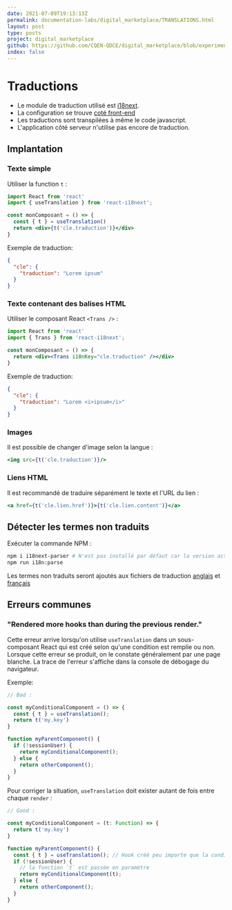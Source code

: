 ```yaml
---
date: 2021-07-09T19:13:13Z
permalink: documentation-labs/digital_marketplace/TRANSLATIONS.html
layout: post
type: posts
project: digital_marketplace
github: https://github.com/CQEN-QDCE/digital_marketplace/blob/experimentation/docs/TRANSLATIONS.md
index: false
---
```

# Traductions

* Le module de traduction utilisé est [i18next](https://www.i18next.com/).
* La configuration se trouve [coté front-end](https://github.com/CQEN-QDCE/digital_marketplace/blob/experimentation/src/front-end/typescript/lib/i18n)
* Les traductions sont transpilées à même le code javascript.
* L'application côté serveur n'utilise pas encore de traduction.

## Implantation

### Texte simple

Utiliser la function `t` :

```jsx
import React from 'react'
import { useTranslation } from 'react-i18next';

const monComposant = () => {
  const { t } = useTranslation()
  return <div>{t('cle.traduction')}</div>
}
```

Exemple de traduction:

```json
{
  "cle": {
    "traduction": "Lorem ipsum"
  }
}
```

### Texte contenant des balises HTML

Utiliser le composant React `<Trans />` :

```jsx
import React from 'react'
import { Trans } from 'react-i18next';

const monComposant = () => {
  return <div><Trans i18nKey="cle.traduction" /></div>
}
```

Exemple de traduction:

```json
{
  "cle": {
    "traduction": "Lorem <i>ipsum</i>"
  }
}
```

### Images

Il est possible de changer d'image selon la langue :

```jsx
<img src={t('cle.traduction')}/>
```

### Liens HTML

Il est recommandé de traduire séparément le texte et l'URL du lien :

```jsx
<a href={t('cle.lien.href')}>{t('cle.lien.content')}</a>
```

## Détecter les termes non traduits

Exécuter la commande NPM :

```bash
npm i i18next-parser # N'est pas installé par défaut car la version actuelle contient des dépendances obsolètes
npm run i18n:parse
```

Les termes non traduits seront ajoutés aux fichiers de traduction [anglais](https://github.com/CQEN-QDCE/digital_marketplace/blob/experimentation/src/front-end/typescript/lib/i18n/locales/en/translation.json) et [français](https://github.com/CQEN-QDCE/digital_marketplace/blob/experimentation/src/front-end/typescript/lib/i18n/locales/fr/translation.json)

## Erreurs communes

### "Rendered more hooks than during the previous render."

Cette erreur arrive lorsqu'on utilise `useTranslation` dans un sous-composant React qui est créé selon qu'une condition est remplie ou non.
Lorsque cette erreur se produit, on le constate généralement par une page blanche. La trace de l'erreur s'affiche dans la console de débogage du navigateur.

Exemple:

```ts
// Bad :

const myConditionalComponent = () => {
  const { t } = useTranslation();
  return t('my.key')
}

function myParentComponent() {
  if (!sessionUser) {
    return myConditionalComponent();
  } else {
    return otherComponent();
  }
}
```

Pour corriger la situation, `useTranslation` doit exister autant de fois entre chaque `render` :

```ts
// Good :

const myConditionalComponent = (t: Function) => {
  return t('my.key')
}

function myParentComponent() {
  const { t } = useTranslation(); // Hook créé peu importe que la condition soit remplie ou non
  if (!sessionUser) {
    // la fonction `t` est passée en paramètre
    return myConditionalComponent(t);
  } else {
    return otherComponent();
  }
}
```
